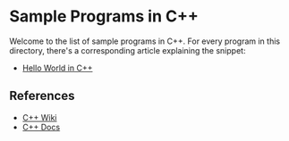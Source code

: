 # Sample Programs in C++

Welcome to the list of sample programs in C++. For every program in this
directory, there's a corresponding article explaining the snippet:

- [Hello World in C++](https://therenegadecoder.com/code/hello-world-in-c-plus-plus/)

## References

- [C++ Wiki](https://en.wikipedia.org/wiki/C%2B%2B)
- [C++ Docs](http://www.cplusplus.com/)
